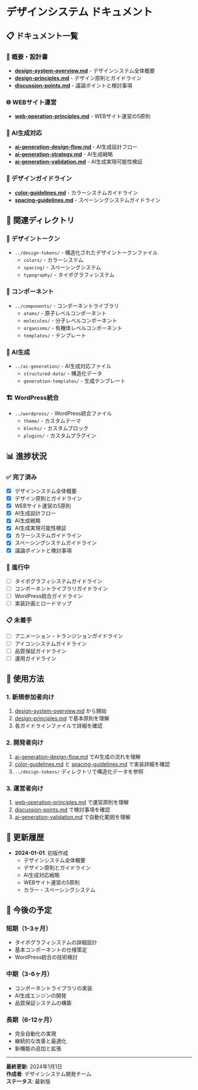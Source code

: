 # デザインシステム ドキュメント

## 📋 ドキュメント一覧

### 📖 概要・設計書
- [**design-system-overview.md**](./design-system-overview.md) - デザインシステム全体概要
- [**design-principles.md**](./design-principles.md) - デザイン原則とガイドライン
- [**discussion-points.md**](./discussion-points.md) - 議論ポイントと検討事項

### 🌐 WEBサイト運営
- [**web-operation-principles.md**](./web-operation-principles.md) - WEBサイト運営の5原則

### 🤖 AI生成対応
- [**ai-generation-design-flow.md**](./ai-generation-design-flow.md) - AI生成設計フロー
- [**ai-generation-strategy.md**](./ai-generation-strategy.md) - AI生成戦略
- [**ai-generation-validation.md**](./ai-generation-validation.md) - AI生成実現可能性検証

### 🎨 デザインガイドライン
- [**color-guidelines.md**](./color-guidelines.md) - カラーシステムガイドライン
- [**spacing-guidelines.md**](./spacing-guidelines.md) - スペーシングシステムガイドライン

## 📁 関連ディレクトリ

### 🎨 デザイントークン
- `../design-tokens/` - 構造化されたデザイントークンファイル
  - `colors/` - カラーシステム
  - `spacing/` - スペーシングシステム
  - `typography/` - タイポグラフィシステム

### 🧩 コンポーネント
- `../components/` - コンポーネントライブラリ
  - `atoms/` - 原子レベルコンポーネント
  - `molecules/` - 分子レベルコンポーネント
  - `organisms/` - 有機体レベルコンポーネント
  - `templates/` - テンプレート

### 🤖 AI生成
- `../ai-generation/` - AI生成対応ファイル
  - `structured-data/` - 構造化データ
  - `generation-templates/` - 生成テンプレート

### 🏗️ WordPress統合
- `../wordpress/` - WordPress統合ファイル
  - `theme/` - カスタムテーマ
  - `blocks/` - カスタムブロック
  - `plugins/` - カスタムプラグイン

## 📊 進捗状況

### ✅ 完了済み
- [x] デザインシステム全体概要
- [x] デザイン原則とガイドライン
- [x] WEBサイト運営の5原則
- [x] AI生成設計フロー
- [x] AI生成戦略
- [x] AI生成実現可能性検証
- [x] カラーシステムガイドライン
- [x] スペーシングシステムガイドライン
- [x] 議論ポイントと検討事項

### 🚧 進行中
- [ ] タイポグラフィシステムガイドライン
- [ ] コンポーネントライブラリガイドライン
- [ ] WordPress統合ガイドライン
- [ ] 実装計画とロードマップ

### 📋 未着手
- [ ] アニメーション・トランジションガイドライン
- [ ] アイコンシステムガイドライン
- [ ] 品質保証ガイドライン
- [ ] 運用ガイドライン

## 🎯 使用方法

### 1. 新規参加者向け
1. [design-system-overview.md](./design-system-overview.md) から開始
2. [design-principles.md](./design-principles.md) で基本原則を理解
3. 各ガイドラインファイルで詳細を確認

### 2. 開発者向け
1. [ai-generation-design-flow.md](./ai-generation-design-flow.md) でAI生成の流れを理解
2. [color-guidelines.md](./color-guidelines.md) と [spacing-guidelines.md](./spacing-guidelines.md) で実装詳細を確認
3. `../design-tokens/` ディレクトリで構造化データを参照

### 3. 運営者向け
1. [web-operation-principles.md](./web-operation-principles.md) で運営原則を理解
2. [discussion-points.md](./discussion-points.md) で検討事項を確認
3. [ai-generation-validation.md](./ai-generation-validation.md) で自動化範囲を理解

## 📝 更新履歴

- **2024-01-01**: 初版作成
  - デザインシステム全体概要
  - デザイン原則とガイドライン
  - AI生成対応戦略
  - WEBサイト運営の5原則
  - カラー・スペーシングシステム

## 🔄 今後の予定

### 短期（1-3ヶ月）
- タイポグラフィシステムの詳細設計
- 基本コンポーネントの仕様策定
- WordPress統合の技術検討

### 中期（3-6ヶ月）
- コンポーネントライブラリの実装
- AI生成エンジンの開発
- 品質保証システムの構築

### 長期（6-12ヶ月）
- 完全自動化の実現
- 継続的な改善と最適化
- 新機能の追加と拡張

---

**最終更新**: 2024年1月1日  
**作成者**: デザインシステム開発チーム  
**ステータス**: 最新版
